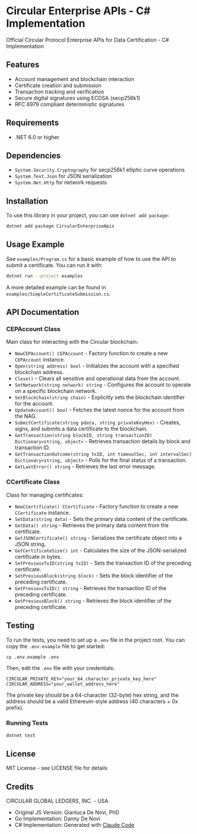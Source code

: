 # Circular Enterprise APIs - C# Implementation

Official Circular Protocol Enterprise APIs for Data Certification - C# Implementation

## Features

- Account management and blockchain interaction
- Certificate creation and submission
- Transaction tracking and verification
- Secure digital signatures using ECDSA (secp256k1)
- RFC 6979 compliant deterministic signatures

## Requirements

- .NET 6.0 or higher

## Dependencies

- `System.Security.Cryptography` for secp256k1 elliptic curve operations
- `System.Text.Json` for JSON serialization
- `System.Net.Http` for network requests

## Installation

To use this library in your project, you can use `dotnet add package`:

```bash
dotnet add package CircularEnterpriseApis
```

## Usage Example

See `examples/Program.cs` for a basic example of how to use the API to submit a certificate. You can run it with:

```bash
dotnet run --project examples
```

A more detailed example can be found in `examples/SimpleCertificateSubmission.cs`.

## API Documentation

### CEPAccount Class

Main class for interacting with the Circular blockchain:

- `NewCEPAccount() CEPAccount` - Factory function to create a new `CEPAccount` instance.
- `Open(string address) bool` - Initializes the account with a specified blockchain address.
- `Close()` - Clears all sensitive and operational data from the account.
- `SetNetwork(string network) string` - Configures the account to operate on a specific blockchain network.
- `SetBlockchain(string chain)` - Explicitly sets the blockchain identifier for the account.
- `UpdateAccount() bool` - Fetches the latest nonce for the account from the NAG.
- `SubmitCertificate(string pdata, string privateKeyHex)` - Creates, signs, and submits a data certificate to the blockchain.
- `GetTransaction(string blockID, string transactionID) Dictionary<string, object>` - Retrieves transaction details by block and transaction ID.
- `GetTransactionOutcome(string txID, int timeoutSec, int intervalSec) Dictionary<string, object>` - Polls for the final status of a transaction.
- `GetLastError() string` - Retrieves the last error message.

### CCertificate Class

Class for managing certificates:

- `NewCCertificate() CCertificate` - Factory function to create a new `CCertificate` instance.
- `SetData(string data)` - Sets the primary data content of the certificate.
- `GetData() string` - Retrieves the primary data content from the certificate.
- `GetJSONCertificate() string` - Serializes the certificate object into a JSON string.
- `GetCertificateSize() int` - Calculates the size of the JSON-serialized certificate in bytes.
- `SetPreviousTxID(string txID)` - Sets the transaction ID of the preceding certificate.
- `SetPreviousBlock(string block)` - Sets the block identifier of the preceding certificate.
- `GetPreviousTxID() string` - Retrieves the transaction ID of the preceding certificate.
- `GetPreviousBlock() string` - Retrieves the block identifier of the preceding certificate.

## Testing

To run the tests, you need to set up a `.env` file in the project root. You can copy the `.env.example` file to get started:

```bash
cp .env.example .env
```

Then, edit the `.env` file with your credentials:

```
CIRCULAR_PRIVATE_KEY="your_64_character_private_key_here"
CIRCULAR_ADDRESS="your_wallet_address_here"
```

The private key should be a 64-character (32-byte) hex string, and the address should be a valid Ethereum-style address (40 characters + 0x prefix).

### Running Tests

```bash
dotnet test
```

## License

MIT License - see LICENSE file for details

## Credits

CIRCULAR GLOBAL LEDGERS, INC. - USA

- Original JS Version: Gianluca De Novi, PhD
- Go Implementation: Danny De Novi
- C# Implementation: Generated with [Claude Code](https://claude.ai/code)